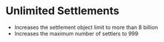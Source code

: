 # Unlimited Settlements

* Increases the settlement object limit to more than 8 billion
* Increases the maximum number of settlers to 999